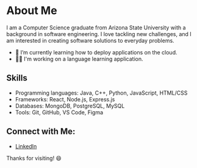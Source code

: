 

<!--
**anekemuna/anekemuna** is a ✨ _special_ ✨ repository because its `README.md` (this file) appears on your GitHub profile.

Here are some ideas to get you started:
# Hi there 👋
- 🔭 I’m currently working on ...
- 🌱 I’m currently learning ...
- 👯 I’m looking to collaborate on ...
- 🤔 I’m looking for help with ...
- 💬 Ask me about ...
- 📫 How to reach me: ...
- 😄 Pronouns: ...
- ⚡ Fun fact: ...
-->

# About Me
<!--
Hi! 👋 I'm Munachimso, a passionate developer, tech enthusiast, and problem solver.

## About Me
-->
I am a Computer Science graduate from Arizona State University with a background in software engineering. I love tackling new challenges, and I am interested in creating software solutions to everyday problems.

- 🌱 I’m currently learning how to deploy applications on the cloud.
- 🧑‍💻 I'm working on a language learning application.

## Skills
- Programming languages: Java, C++, Python, JavaScript, HTML/CSS
- Frameworks: React, Node.js, Express.js
- Databases: MongoDB, PostgreSQL, MySQL
- Tools: Git, GitHub, VS Code, Figma

<!--
## Projects
- [Project Name 1](link-to-project): Brief description of the project.
- [Project Name 2](link-to-project): Brief description of the project.
-->

## Connect with Me:
- [LinkedIn](https://www.linkedin.com/in/aneke/)
<!-- [Personal Website](https://yourwebsite.com) -->


Thanks for visiting! 😄

